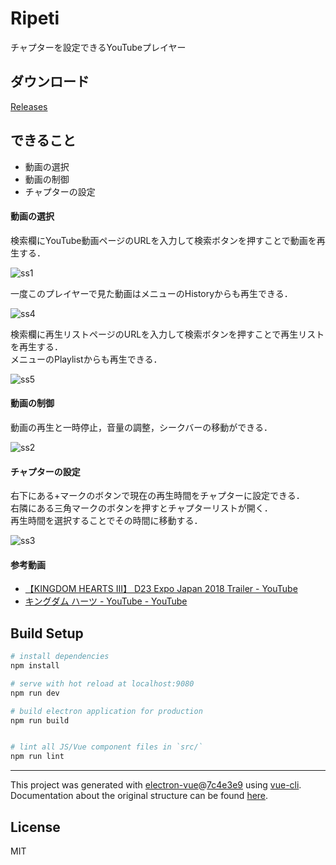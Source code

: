 # Ripeti

チャプターを設定できるYouTubeプレイヤー  

## ダウンロード

[Releases](https://github.com/jagpotato/Ripeti/releases)

## できること

- 動画の選択
- 動画の制御
- チャプターの設定

#### 動画の選択

検索欄にYouTube動画ページのURLを入力して検索ボタンを押すことで動画を再生する．  

![ss1](https://user-images.githubusercontent.com/15711514/39084823-8f27faf0-45b5-11e8-8ab5-2719f2814c28.png)  

一度このプレイヤーで見た動画はメニューのHistoryからも再生できる．  

![ss4](https://user-images.githubusercontent.com/15711514/39084839-e4c8a964-45b5-11e8-8aaf-b537a40e7edf.png)  

検索欄に再生リストページのURLを入力して検索ボタンを押すことで再生リストを再生する．  
メニューのPlaylistからも再生できる．  

![ss5](https://user-images.githubusercontent.com/15711514/39084844-eef6b7dc-45b5-11e8-86a6-8e9d828df951.PNG)  

#### 動画の制御

動画の再生と一時停止，音量の調整，シークバーの移動ができる．  

![ss2](https://user-images.githubusercontent.com/15711514/39084829-9b102af4-45b5-11e8-8634-8bf1aa7cdbb9.png)  

#### チャプターの設定

右下にある+マークのボタンで現在の再生時間をチャプターに設定できる．  
右隣にある三角マークのボタンを押すとチャプターリストが開く．  
再生時間を選択することでその時間に移動する．  

![ss3](https://user-images.githubusercontent.com/15711514/39084851-f9fa37f8-45b5-11e8-990e-c32c06c191a3.png)  

#### 参考動画

- [【KINGDOM HEARTS III】 D23 Expo Japan 2018 Trailer - YouTube](https://www.youtube.com/watch?v=LgOHSWyG-PM)  
- [キングダム ハーツ - YouTube - YouTube](https://www.youtube.com/playlist?list=PLsHA74V3bmZ5Pss9UF5hpUcaOaT9HtUdh)  

## Build Setup

``` bash
# install dependencies
npm install

# serve with hot reload at localhost:9080
npm run dev

# build electron application for production
npm run build


# lint all JS/Vue component files in `src/`
npm run lint

```

---

This project was generated with [electron-vue](https://github.com/SimulatedGREG/electron-vue)@[7c4e3e9](https://github.com/SimulatedGREG/electron-vue/tree/7c4e3e90a772bd4c27d2dd4790f61f09bae0fcef) using [vue-cli](https://github.com/vuejs/vue-cli). Documentation about the original structure can be found [here](https://simulatedgreg.gitbooks.io/electron-vue/content/index.html).

## License
MIT
